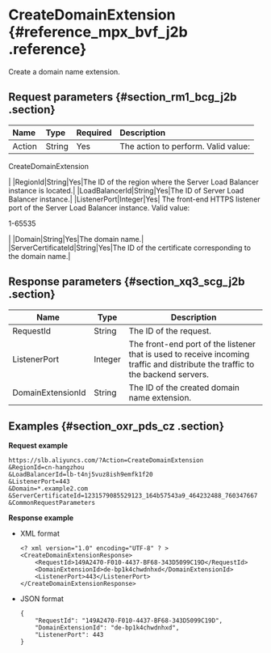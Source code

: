 # CreateDomainExtension {#reference_mpx_bvf_j2b .reference}

Create a domain name extension.

## Request parameters {#section_rm1_bcg_j2b .section}

|Name |Type|Required|Description|
|:----|:---|:-------|:----------|
|Action|String|Yes| The action to perform. Valid value:

 CreateDomainExtension

 |
|RegionId|String|Yes|The ID of the region where the Server Load Balancer instance is located.|
|LoadBalancerId|String|Yes|The ID of Server Load Balancer instance.|
|ListenerPort|Integer|Yes| The front-end HTTPS listener port of the Server Load Balancer instance. Valid value:

 1-65535

 |
|Domain|String|Yes|The domain name.|
|ServerCertificateId|String|Yes|The ID of the certificate corresponding to the domain name.|

## Response parameters {#section_xq3_scg_j2b .section}

|Name |Type|Description|
|-----|----|-----------|
|RequestId|String|The ID of the request.|
|ListenerPort|Integer|The front-end port of the listener that is used to receive incoming traffic and distribute the traffic to the backend servers.|
|DomainExtensionId|String|The ID of the created domain name extension.|

## Examples {#section_oxr_pds_cz .section}

**Request example**

``` {#public}
https://slb.aliyuncs.com/?Action=CreateDomainExtension
&RegionId=cn-hangzhou
&LoadBalancerId=lb-t4nj5vuz8ish9emfk1f20
&ListenerPort=443
&Domain=*.example2.com
&ServerCertificateId=1231579085529123_164b57543a9_464232488_760347667
&CommonRequestParameters
```

**Response example**

-   XML format

    ```
    <? xml version="1.0" encoding="UTF-8" ? >
    <CreateDomainExtensionResponse>
    	<RequestId>149A2470-F010-4437-BF68-343D5099C19D</RequestId>
    	<DomainExtensionId>de-bp1k4chwdnhxd</DomainExtensionId>
    	<ListenerPort>443</ListenerPort>
    </CreateDomainExtensionResponse>
    ```

-   JSON format

    ```
    {
        "RequestId": "149A2470-F010-4437-BF68-343D5099C19D", 
        "DomainExtensionId": "de-bp1k4chwdnhxd", 
        "ListenerPort": 443
    }
    ```


